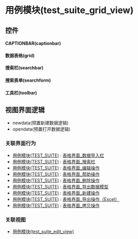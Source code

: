 # 用例模块(test_suite_grid_view)  <!-- {docsify-ignore-all} -->


<el-skeleton style="width:60%">
	<template #template>
		<div style="padding-bottom: 5px;">
			<div style="height:40px;display: flex;align-items: center;justify-content: space-between;">
				<el-tooltip content="页面标题">
					<el-skeleton-item variant="text" style="height:40px;"></el-skeleton-item>
				</el-tooltip>
				<el-tooltip content="搜索栏">
				    <el-skeleton-item variant="text" style="margin-left: 10px;height:40px;width:300px;"></el-skeleton-item>
				</el-tooltip>
				<el-skeleton style="width:250px;">
					<template #template>
						<el-tooltip content="工具栏">
							<div style="display: flex;align-items: center;justify-content:end">
								<el-skeleton-item variant="text" style="margin-left: 10px;height:40px;width:80px"></el-skeleton-item>
								<el-skeleton-item variant="text" style="margin-left: 10px;height:40px;width:80px"></el-skeleton-item>
								<el-skeleton-item variant="text" style="margin-left: 10px;height:40px;width:80px"></el-skeleton-item>
							</div>
						</el-tooltip>
					</template>
				</el-skeleton>
			</div>
		</div>
		<el-tooltip content="数据表格">
			<el-skeleton-item variant="p" style="height:300px"></el-skeleton-item>
		</el-tooltip>
	</template>
</el-skeleton>


## 控件
#### CAPTIONBAR(captionbar)

#### 数据表格(grid)

#### 搜索栏(searchbar)

#### 搜索表单(searchform)

#### 工具栏(toolbar)


## 视图界面逻辑
  * newdata(预置新建数据逻辑)
  * opendata(预置打开数据逻辑)


### 关联界面行为
  * [用例模块(TEST_SUITE)](module/TestMgmt/test_suite) : [表格界面_数据导入栏](module/TestMgmt/test_suite#界面行为)
  * [用例模块(TEST_SUITE)](module/TestMgmt/test_suite) : [表格界面_搜索栏](module/TestMgmt/test_suite#界面行为)
  * [用例模块(TEST_SUITE)](module/TestMgmt/test_suite) : [表格界面_编辑操作](module/TestMgmt/test_suite#界面行为)
  * [用例模块(TEST_SUITE)](module/TestMgmt/test_suite) : [表格界面_帮助操作](module/TestMgmt/test_suite#界面行为)
  * [用例模块(TEST_SUITE)](module/TestMgmt/test_suite) : [表格界面_删除操作](module/TestMgmt/test_suite#界面行为)
  * [用例模块(TEST_SUITE)](module/TestMgmt/test_suite) : [表格界面_导出数据模型](module/TestMgmt/test_suite#界面行为)
  * [用例模块(TEST_SUITE)](module/TestMgmt/test_suite) : [表格界面_新建操作](module/TestMgmt/test_suite#界面行为)
  * [用例模块(TEST_SUITE)](module/TestMgmt/test_suite) : [表格界面_导出操作（Excel）](module/TestMgmt/test_suite#界面行为)
  * [用例模块(TEST_SUITE)](module/TestMgmt/test_suite) : [表格界面_拷贝操作](module/TestMgmt/test_suite#界面行为)

### 关联视图
  * [用例模块(test_suite_edit_view)](app/view/test_suite_edit_view)

<script>
 const { createApp } = Vue
  createApp({
    data() {
      return {

      }
    }
  }).use(ElementPlus).mount('#app')
</script>